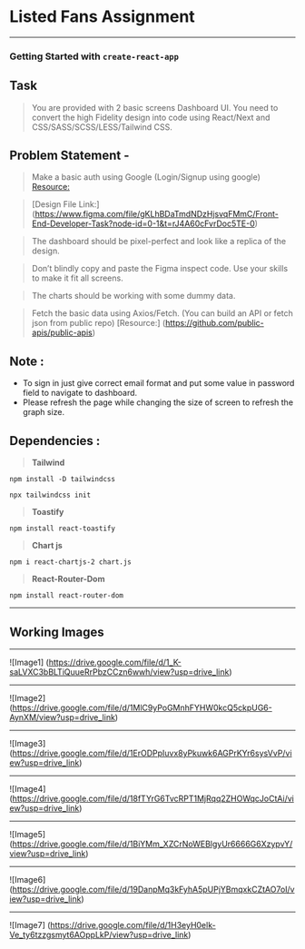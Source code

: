 # Listed Fans Assignment
---
### Getting Started with `create-react-app` 

## Task
> You are provided with 2 basic screens Dashboard UI. You need to convert the high
> Fidelity design into code using React/Next and CSS/SASS/SCSS/LESS/Tailwind CSS.

## Problem Statement -
> Make a basic auth using Google (Login/Signup using google) [Resource:](https://next-auth.js.org/)

> [Design File Link:] (https://www.figma.com/file/gKLhBDaTmdNDzHjsvqFMmC/Front-End-Developer-Task?node-id=0-1&t=rJ4A60cFvrDoc5TE-0)

> The dashboard should be pixel-perfect and look like a replica of the design.

> Don’t blindly copy and paste the Figma inspect code. Use your skills to make it fit all screens.

> The charts should be working with some dummy data.

> Fetch the basic data using Axios/Fetch. (You can build an API or fetch json from public repo)
> [Resource:] (https://github.com/public-apis/public-apis)


## Note :
* To sign in just give correct email format and put some value in password field to navigate to dashboard.
* Please refresh the page while changing the size of screen to refresh the graph size.


## Dependencies :
> **Tailwind**

 `npm install -D tailwindcss`
 
 `npx tailwindcss init`


> **Toastify**

 `npm install react-toastify`


> **Chart js**

 `npm i react-chartjs-2 chart.js`

> **React-Router-Dom**

 `npm install react-router-dom`

 ---

 ## Working Images
---
![Image1] 
(https://drive.google.com/file/d/1_K-saLVXC3bBLTiQuueRrPbzCCzn6wwh/view?usp=drive_link)

___

![Image2] 
(https://drive.google.com/file/d/1MlC9yPoGMnhFYHW0kcQ5ckpUG6-AynXM/view?usp=drive_link)

___

![Image3] 
(https://drive.google.com/file/d/1ErODPpIuvx8yPkuwk6AGPrKYr6sysVvP/view?usp=drive_link)

___

![Image4] 
(https://drive.google.com/file/d/18fTYrG6TvcRPT1MjRqq2ZHOWqcJoCtAi/view?usp=drive_link)

___

![Image5] 
(https://drive.google.com/file/d/1BiYMm_XZCrNoWEBlgyUr6666G6XzypvY/view?usp=drive_link)
___

![Image6] 
(https://drive.google.com/file/d/19DanpMq3kFyhA5pUPjYBmqxkCZtAO7oI/view?usp=drive_link)

___

![Image7] 
(https://drive.google.com/file/d/1H3eyH0elk-Ve_ty6tzzgsmyt6AOppLkP/view?usp=drive_link)
 
